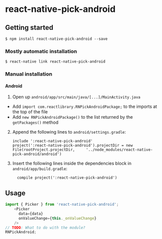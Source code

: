 
# react-native-pick-android

## Getting started

`$ npm install react-native-pick-android --save`

### Mostly automatic installation

`$ react-native link react-native-pick-android`

### Manual installation


#### Android

1. Open up `android/app/src/main/java/[...]/MainActivity.java`
  - Add `import com.reactlibrary.RNPickAndroidPackage;` to the imports at the top of the file
  - Add `new RNPickAndroidPackage()` to the list returned by the `getPackages()` method
2. Append the following lines to `android/settings.gradle`:
  	```
  	include ':react-native-pick-android'
  	project(':react-native-pick-android').projectDir = new File(rootProject.projectDir, 	'../node_modules/react-native-pick-android/android')
  	```
3. Insert the following lines inside the dependencies block in `android/app/build.gradle`:
  	```
      compile project(':react-native-pick-android')
  	```


## Usage
```javascript
import { Picker } from 'react-native-pick-android';
    <Picker
      data={data}
      onValueChange={this._onValueChange}
    />
// TODO: What to do with the module?
RNPickAndroid;
```
  